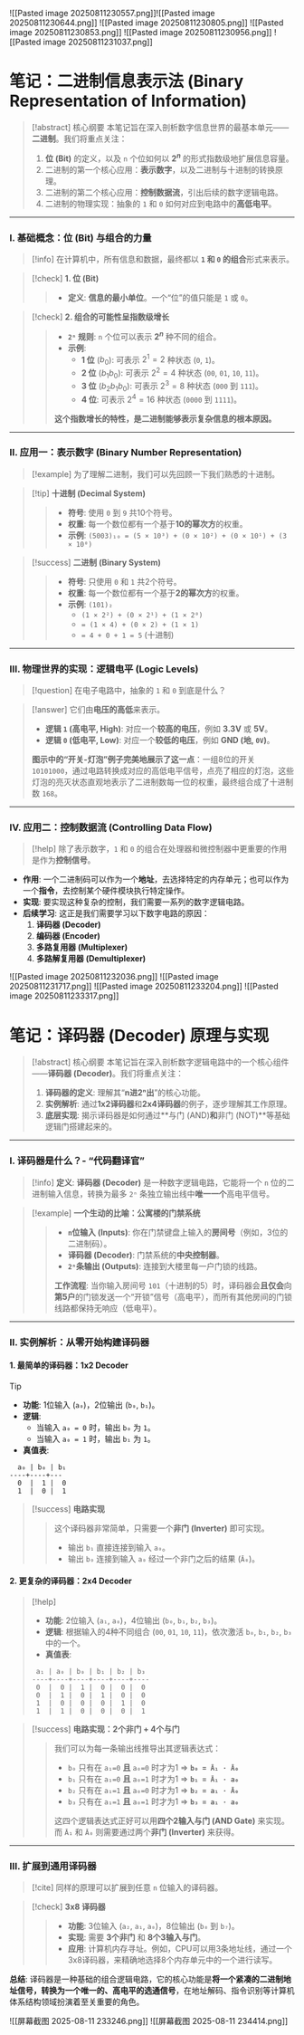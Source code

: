 ![[Pasted image 20250811230557.png]]![[Pasted image 20250811230644.png]]
![[Pasted image 20250811230805.png]]
![[Pasted image 20250811230853.png]]
![[Pasted image 20250811230956.png]]
![[Pasted image 20250811231037.png]]

# 笔记：二进制信息表示法 (Binary Representation of Information)

> [!abstract] 核心纲要
> 本笔记旨在深入剖析数字信息世界的最基本单元——**二进制**。我们将重点关注：
> 1.  **位 (Bit)** 的定义，以及 `n` 个位如何以 **$2^n$** 的形式指数级地扩展信息容量。
> 2.  二进制的第一个核心应用：**表示数字**，以及二进制与十进制的转换原理。
> 3.  二进制的第二个核心应用：**控制数据流**，引出后续的数字逻辑电路。
> 4.  二进制的物理实现：抽象的 `1` 和 `0` 如何对应到电路中的**高低电平**。

---

### Ⅰ. 基础概念：位 (Bit) 与组合的力量

> [!info]
> 在计算机中，所有信息和数据，最终都以 **`1` 和 `0` 的组合**形式来表示。

> [!check] **1. 位 (Bit)**
> > - **定义**: **信息的最小单位**。一个“位”的值只能是 `1` 或 `0`。

> [!check] **2. 组合的可能性呈指数级增长**
> > - **`2ⁿ` 规则**: `n` 个位可以表示 **$2^n$** 种不同的组合。
> > - **示例**:
> >   - **1 位** ($b_0$): 可表示 $2^1=2$ 种状态 (`0`, `1`)。
> >   - **2 位** ($b_1b_0$): 可表示 $2^2=4$ 种状态 (`00`, `01`, `10`, `11`)。
> >   - **3 位** ($b_2b_1b_0$): 可表示 $2^3=8$ 种状态 (`000` 到 `111`)。
> >   - **4 位**: 可表示 $2^4=16$ 种状态 (`0000` 到 `1111`)。
> >
> > **这个指数增长的特性，是二进制能够表示复杂信息的根本原因。**

---

### Ⅱ. 应用一：表示数字 (Binary Number Representation)

> [!example]
> 为了理解二进制，我们可以先回顾一下我们熟悉的十进制。

> [!tip] **十进制 (Decimal System)**
> > - **符号**: 使用 `0` 到 `9` 共10个符号。
> > - **权重**: 每一个数位都有一个基于**10的幂次方**的权重。
> > - **示例**: `(5003)₁₀ = (5 × 10³) + (0 × 10²) + (0 × 10¹) + (3 × 10⁰)`

> [!success] **二进制 (Binary System)**
> > - **符号**: 只使用 `0` 和 `1` 共2个符号。
> > - **权重**: 每一个数位都有一个基于**2的幂次方**的权重。
> > - **示例**: `(101)₂`
> >   - `(1 × 2²) + (0 × 2¹) + (1 × 2⁰)`
> >   - `= (1 × 4) + (0 × 2) + (1 × 1)`
> >   - `= 4 + 0 + 1 = 5` (十进制)
>
> 

---

### Ⅲ. 物理世界的实现：逻辑电平 (Logic Levels)

> [!question] 在电子电路中，抽象的 `1` 和 `0` 到底是什么？

> [!answer]
> 它们由**电压的高低**来表示。
> - **逻辑 `1` (高电平, High)**: 对应一个**较高的电压**，例如 **3.3V** 或 **5V**。
> - **逻辑 `0` (低电平, Low)**: 对应一个**较低的电压**，例如 **GND (地, `0V`)**。
>
> **图示中的“开关-灯泡”例子完美地展示了这一点**：一组8位的开关 `10101000`，通过电路转换成对应的高低电平信号，点亮了相应的灯泡，这些灯泡的亮灭状态直观地表示了二进制数每一位的权重，最终组合成了十进制数 `168`。

---

### Ⅳ. 应用二：控制数据流 (Controlling Data Flow)

> [!help]
> 除了表示数字，`1` 和 `0` 的组合在处理器和微控制器中更重要的作用是作为**控制信号**。

- **作用**: 一个二进制码可以作为一个**地址**，去选择特定的内存单元；也可以作为一个**指令**，去控制某个硬件模块执行特定操作。
- **实现**: 要实现这种复杂的控制，我们需要一系列的数字逻辑电路。
- **后续学习**: 这正是我们需要学习以下数字电路的原因：
  1.  **译码器 (Decoder)**
  2.  **编码器 (Encoder)**
  3.  **多路复用器 (Multiplexer)**
  4.  **多路解复用器 (Demultiplexer)**

![[Pasted image 20250811232036.png]]
![[Pasted image 20250811231717.png]]
![[Pasted image 20250811233204.png]]
![[Pasted image 20250811233317.png]]

# 笔记：译码器 (Decoder) 原理与实现

> [!abstract] 核心纲要
> 本笔记旨在深入剖析数字逻辑电路中的一个核心组件——**译码器 (Decoder)**。我们将重点关注：
> 1.  **译码器的定义**: 理解其“**n进2ⁿ出**”的核心功能。
> 2.  **实例解析**: 通过**1x2译码器**和**2x4译码器**的例子，逐步理解其工作原理。
> 3.  **底层实现**: 揭示译码器是如何通过**与门 (AND)**和**非门 (NOT)**等基础逻辑门搭建起来的。

---

### Ⅰ. 译码器是什么？- “代码翻译官”

> [!info]
> **定义**: **译码器 (Decoder)** 是一种数字逻辑电路，它能将一个 `n` 位的二进制输入信息，转换为最多 `2ⁿ` 条独立输出线中**唯一一个**高电平信号。

> [!example] **一个生动的比喻：公寓楼的门禁系统**
> > - **`n`位输入 (Inputs)**: 你在门禁键盘上输入的**房间号**（例如，3位的二进制码）。
> > - **译码器 (Decoder)**: 门禁系统的**中央控制器**。
> > - **`2ⁿ`条输出 (Outputs)**: 连接到大楼里每一户门锁的线路。
> >
> > **工作流程**: 当你输入房间号 `101`（十进制的5）时，译码器会**且仅会**向**第5户**的门锁发送一个“开锁”信号（高电平），而所有其他房间的门锁线路都保持无响应（低电平）。

---

### Ⅱ. 实例解析：从零开始构建译码器

#### **1. 最简单的译码器：1x2 Decoder**

> [!tip]
> - **功能**: 1位输入 (`a₀`)，2位输出 (`b₀`, `b₁`)。
> - **逻辑**:
>   - 当输入 `a₀ = 0` 时，输出 `b₀` 为 `1`。
>   - 当输入 `a₀ = 1` 时，输出 `b₁` 为 `1`。
> - **真值表**:
> ```
>   a₀ | b₀ | b₁
> ----+----+---
>   0  |  1 |  0
>   1  |  0 |  1
> ```

> [!success] **电路实现**
> > 这个译码器非常简单，只需要一个**非门 (Inverter)** 即可实现。
> > - 输出 `b₁` 直接连接到输入 `a₀`。
> > - 输出 `b₀` 连接到输入 `a₀` 经过一个非门之后的结果 (`Ā₀`)。
> >
> > 

#### **2. 更复杂的译码器：2x4 Decoder**

> [!help]
> - **功能**: 2位输入 (`a₁`, `a₀`)，4位输出 (`b₀`, `b₁`, `b₂`, `b₃`)。
> - **逻辑**: 根据输入的4种不同组合 (`00`, `01`, `10`, `11`)，依次激活 `b₀`, `b₁`, `b₂`, `b₃` 中的一个。
> - **真值表**:
> ```
>  a₁ | a₀ | b₀ | b₁ | b₂ | b₃
> ----+----+----+----+----+----
>  0  |  0 |  1 |  0 |  0 |  0
>  0  |  1 |  0 |  1 |  0 |  0
>  1  |  0 |  0 |  0 |  1 |  0
>  1  |  1 |  0 |  0 |  0 |  1
> ```

> [!success] **电路实现：2个非门 + 4个与门**
> > 我们可以为每一条输出线推导出其逻辑表达式：
> > - `b₀` 只有在 `a₁=0` **且** `a₀=0` 时才为1  =>  **`b₀ = Ā₁ · Ā₀`**
> > - `b₁` 只有在 `a₁=0` **且** `a₀=1` 时才为1  =>  **`b₁ = Ā₁ · a₀`**
> > - `b₂` 只有在 `a₁=1` **且** `a₀=0` 时才为1  =>  **`b₂ = a₁ · Ā₀`**
> > - `b₃` 只有在 `a₁=1` **且** `a₀=1` 时才为1  =>  **`b₃ = a₁ · a₀`**
> >
> > 这四个逻辑表达式正好可以用**四个2输入与门 (AND Gate)** 来实现。而 `Ā₁` 和 `Ā₀` 则需要通过两个**非门 (Inverter)** 来获得。
> >
> > 

---

### Ⅲ. 扩展到通用译码器

> [!cite]
> 同样的原理可以扩展到任意 `n` 位输入的译码器。

> [!check] **3x8 译码器**
> > - **功能**: 3位输入 (`a₂`, `a₁`, `a₀`)，8位输出 (`b₀` 到 `b₇`)。
> > - **实现**: 需要 **3个非门** 和 **8个3输入与门**。
> > - **应用**: 计算机内存寻址。例如，CPU可以用3条地址线，通过一个3x8译码器，来精确地选择8个内存单元中的一个进行读写。

**总结**: 译码器是一种基础的组合逻辑电路，它的核心功能是**将一个紧凑的二进制地址信号，转换为一个唯一的、高电平的选通信号**，在地址解码、指令识别等计算机体系结构领域扮演着至关重要的角色。

![[屏幕截图 2025-08-11 233246.png]]
![[屏幕截图 2025-08-11 234414.png]]
